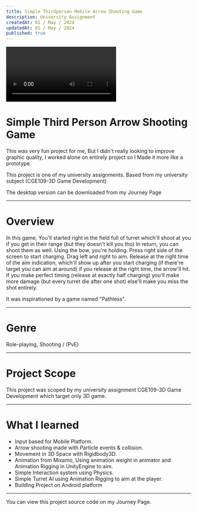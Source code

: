 ```yaml
---
title: Simple Thirdperson Mobile Arrow Shooting Game
description: University Assignment
createdAt: 01 / May / 2024
updatedAt: 01 / May / 2024
published: true
---
```

<video source src="https://torukun.imgix.net/CGE109-3D%20Game%20Development(Reduced).mp4" autoplay loop></video>

# Simple Third Person Arrow Shooting Game
This was very fun project for me, But I didn't really looking to improve graphic quality, I worked alone on entirely project so I Made it more like a prototype.

This project is one of my university assignments. Based from my university subject (CGE109-3D Game Development) 

The desktop version can be downloaded from my Journey Page

---

# Overview
In this game, You'll started right in the field full of turret which'll shoot at you if you get in their range (but they doesn't kill you tho) In return, you can shoot them as well. Using the bow, you're holding. Press right side of the screen to start charging. Drag left and right to aim. Release at the right time of the aim indication, which'll show up after you start charging (if there're target you can aim at around) if you release at the right time, the arrow'll hit. If you make perfect timing (release at exactly half charging) you'll make more damage (but every turret die after one shot) else'll make you miss the shot entirely.

It was inspirationed by a game named "Pathless".

---

# Genre
Role-playing, Shooting / (PvE)

---

# Project Scope
This project was scoped by my university assignment CGE109-3D Game Development which target only 3D game.

---

# What I learned
- Input based for Mobile Platform.
- Arrow shooting made with Particle events & collision.
- Movement in 3D Space with Rigidbody3D.
- Animation from Mixamo, Using animation weight in animator and Animation Rigging in UnityEngine to aim.
- Simple Interaction system using Physics.
- Simple Turret AI using Animation Rigging to aim at the player.
- Building Project on Android platform

---

You can view this project source code on my Journey Page.